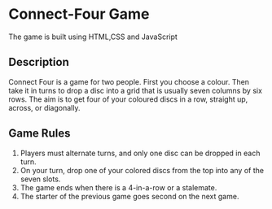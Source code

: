 # Connect-Four Game

The game is built using HTML,CSS and JavaScript

## Description

Connect Four is a game for two people. First you choose a colour. Then take it in turns to drop a disc into a grid that is usually seven columns by six rows. The aim is to get four of your coloured discs in a row, straight up, across, or diagonally.

## Game Rules

1. Players must alternate turns, and only one disc can be dropped in each turn. 
2. On your turn, drop one of your colored discs from the top into any of the seven slots. 
3. The game ends when there is a 4-in-a-row or a stalemate.
4. The starter of the previous game goes second on the next game.
